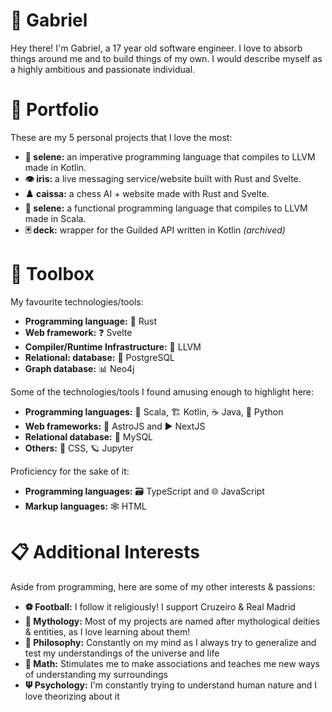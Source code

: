 # 🌊 Gabriel

Hey there! I'm Gabriel, a 17 year old software engineer. I love to absorb things around me and to build things of my own. I would describe myself as a highly ambitious and passionate individual.

# 📂 Portfolio

These are my 5 personal projects that I love the most:

* **🍂 selene:** an imperative programming language that compiles to LLVM made in Kotlin.
* **👁️ iris:** a live messaging service/website built with Rust and Svelte.
* **♟️ caissa:** a chess AI + website made with Rust and Svelte.
* **🚂 selene:** a functional programming language that compiles to LLVM made in Scala.
* **🃏 deck:** wrapper for the Guilded API written in Kotlin _(archived)_

# 🧰 Toolbox

My favourite technologies/tools:

* **Programming language:** 🧱 Rust
* **Web framework:** ❓ Svelte
* **Compiler/Runtime Infrastructure:** 🐉 LLVM
* **Relational: database:** 🐘 PostgreSQL
* **Graph database:** 📊 Neo4j

Some of the technologies/tools I found amusing enough to highlight here:

* **Programming languages:** 🧣 Scala, 🏗️ Kotlin, ☕ Java, 🐍 Python
* **Web frameworks:** 💫 AstroJS and ▶ NextJS
* **Relational database:** 🐬 MySQL
* **Others:** 🎨 CSS, 🪐 Jupyter

Proficiency for the sake of it:

* **Programming languages:** 🗃️ TypeScript and 🌐 JavaScript
* **Markup languages:** 🕸️ HTML

# 📋 Additional Interests

Aside from programming, here are some of my other interests & passions:

* **⚽ Football:** I follow it religiously! I support Cruzeiro & Real Madrid
* **🔱 Mythology:** Most of my projects are named after mythological deities & entities, as I love learning about them!
* **🗽 Philosophy:** Constantly on my mind as I always try to generalize and test my understandings of the universe and life
* **📐 Math:** Stimulates me to make associations and teaches me new ways of understanding my surroundings
* **𝚿 Psychology:** I'm constantly trying to understand human nature and I love theorizing about it
